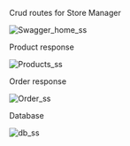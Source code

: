 Crud routes for Store Manager

![Swagger_home_ss](https://github.com/salakatenzing/Store-Manager/assets/20289725/ca287f9a-6c95-4157-bed0-5859b93c224b)

Product response 

![Products_ss](https://github.com/salakatenzing/Store-Manager/assets/20289725/7200383a-6ca2-4032-8236-f1863d1bd548)

Order response

![Order_ss](https://github.com/salakatenzing/Store-Manager/assets/20289725/9342c3e5-3ae5-406a-bbd4-a397715f385b)

Database 

![db_ss](https://github.com/salakatenzing/Store-Manager/assets/20289725/06b3e2a5-534c-4395-b258-a4d3bc053338)



